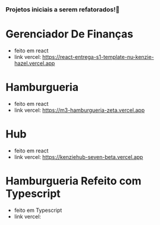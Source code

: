 ### Projetos iniciais a serem refatorados!🌱

# Gerenciador De Finanças 
 - feito em react
 - link vercel: https://react-entrega-s1-template-nu-kenzie-hazel.vercel.app
 
 # Hamburgueria
 - feito em react
 - link vercel: https://m3-hamburgueria-zeta.vercel.app
 
  # Hub
 - feito em react
 - link vercel: https://kenziehub-seven-beta.vercel.app
   
  # Hamburgueria Refeito com Typescript
 - feito em Typescript
 - link vercel: 
 
 
 
